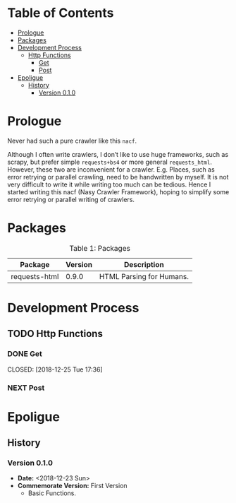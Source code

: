 # Table of Contents

-   [Prologue](#orgefdab53)
-   [Packages](#orgc11b1dc)
-   [Development Process](#org6e3c1eb)
    -   [Http Functions](#org89395ee)
        -   [Get](#org063529e)
        -   [Post](#orge045e05)
-   [Epoligue](#org0f619c0)
    -   [History](#org90eabca)
        -   [Version 0.1.0](#org8af289f)



<a id="orgefdab53"></a>

# Prologue

Never had such a pure crawler like this `nacf`.

Although I often write crawlers, I don&rsquo;t like to use huge frameworks, such as scrapy, but prefer
simple `requests+bs4` or more general `requests_html`.  However, these two are inconvenient for a
crawler.  E.g. Places, such as error retrying or parallel crawling, need to be handwritten by
myself.  It is not very difficult to write it while writing too much can be tedious.  Hence I
started writing this nacf (Nasy Crawler Framework), hoping to simplify some error retrying or
parallel writing of crawlers.


<a id="orgc11b1dc"></a>

# Packages

<table>
<caption class="t-above"><span class="table-number">Table 1:</span> Packages</caption>

<colgroup>
<col  class="org-left">

<col  class="org-right">

<col  class="org-left">
</colgroup>
<thead>
<tr>
<th scope="col" class="org-left">Package</th>
<th scope="col" class="org-right">Version</th>
<th scope="col" class="org-left">Description</th>
</tr>
</thead>

<tbody>
<tr>
<td class="org-left">requests-html</td>
<td class="org-right">0.9.0</td>
<td class="org-left">HTML Parsing for Humans.</td>
</tr>
</tbody>
</table>


<a id="org6e3c1eb"></a>

# Development Process


<a id="org89395ee"></a>

## TODO Http Functions


<a id="org063529e"></a>

### DONE Get

<p><span class="timestamp-wrapper"><span class="timestamp-kwd">CLOSED:</span> <span class="timestamp">[2018-12-25 Tue 17:36]</span></span></p>


<a id="orge045e05"></a>

### NEXT Post


<a id="org0f619c0"></a>

# Epoligue


<a id="org90eabca"></a>

## History


<a id="org8af289f"></a>

### Version 0.1.0

-   **Date:** <span class="timestamp-wrapper"><span class="timestamp">&lt;2018-12-23 Sun&gt;</span></span>
-   **Commemorate Version:** First Version
    -   Basic Functions.
